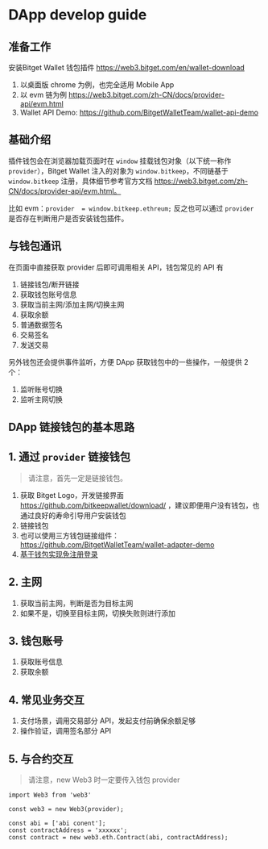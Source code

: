# DApp develop guide 

## 准备工作

安装Bitget Wallet 钱包插件 https://web3.bitget.com/en/wallet-download

1. 以桌面版 chrome 为例，也完全适用 Mobile App
2. 以 evm 链为例 https://web3.bitget.com/zh-CN/docs/provider-api/evm.html 
3. Wallet API Demo: https://github.com/BitgetWalletTeam/wallet-api-demo

## 基础介绍

插件钱包会在浏览器加载页面时在 `window` 挂载钱包对象（以下统一称作 `provider`），Bitget Wallet 注入的对象为 `window.bitkeep`，不同链基于  `window.bitkeep` 注册，具体细节参考官方文档 https://web3.bitget.com/zh-CN/docs/provider-api/evm.html。

比如 evm：`provider  = window.bitkeep.ethreum;` 反之也可以通过 `provider` 是否存在判断用户是否安装钱包插件。

## 与钱包通讯

在页面中直接获取 provider 后即可调用相关 API，钱包常见的 API 有

1. 链接钱包/断开链接
2. 获取钱包账号信息
3. 获取当前主网/添加主网/切换主网
4. 获取余额
5. 普通数据签名
6. 交易签名
7. 发送交易

另外钱包还会提供事件监听，方便 DApp 获取钱包中的一些操作，一般提供 2 个：

1. 监听账号切换
2. 监听主网切换

## DApp 链接钱包的基本思路

## 1. 通过 `provider` 链接钱包
> 请注意，首先一定是链接钱包。

1. 获取 Bitget Logo，开发链接界面 https://github.com/bitkeepwallet/download/ ，建议即便用户没有钱包，也通过良好的寿命引导用户安装钱包
2. 链接钱包
3. 也可以使用三方钱包链接组件：https://github.com/BitgetWalletTeam/wallet-adapter-demo
4. [基于钱包实现免注册登录](./Login-by-wallet.md)

## 2. 主网

1. 获取当前主网，判断是否为目标主网
2. 如果不是，切换至目标主网，切换失败则进行添加

## 3. 钱包账号

1. 获取账号信息
2. 获取余额

## 4. 常见业务交互

1. 支付场景，调用交易部分 API，发起支付前确保余额足够
2. 操作验证，调用签名部分 API

## 5. 与合约交互

> 请注意，new Web3 时一定要传入钱包 provider

```
import Web3 from 'web3'

const web3 = new Web3(provider);

const abi = ['abi conent'];
const contractAddress = 'xxxxxx';
const contract = new web3.eth.Contract(abi, contractAddress);
```





